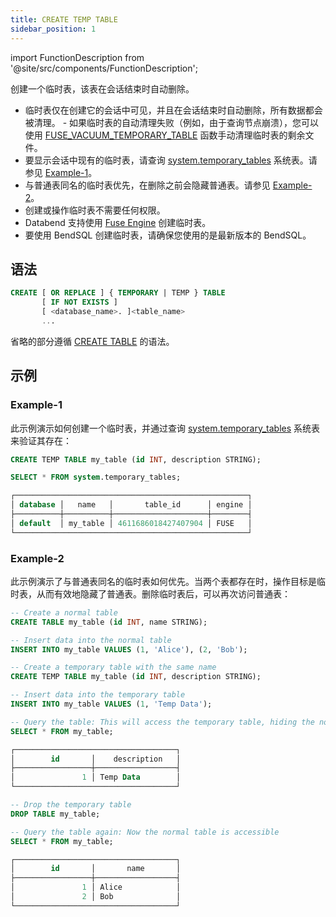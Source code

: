 ```yaml
---
title: CREATE TEMP TABLE
sidebar_position: 1
---
```

import FunctionDescription from '@site/src/components/FunctionDescription';

<FunctionDescription description="Introduced or updated: v1.2.666"/>

创建一个临时表，该表在会话结束时自动删除。

- 临时表仅在创建它的会话中可见，并且在会话结束时自动删除，所有数据都会被清理。
       - 如果临时表的自动清理失败（例如，由于查询节点崩溃），您可以使用 [FUSE_VACUUM_TEMPORARY_TABLE](../../../20-sql-functions/17-table-functions/fuse-vacuum-temporary-table.md) 函数手动清理临时表的剩余文件。
- 要显示会话中现有的临时表，请查询 [system.temporary_tables](../../../00-sql-reference/20-system-tables/system-temp-tables.md) 系统表。请参见 [Example-1](#example-1)。
- 与普通表同名的临时表优先，在删除之前会隐藏普通表。请参见 [Example-2](#example-2)。
- 创建或操作临时表不需要任何权限。
- Databend 支持使用 [Fuse Engine](../../../00-sql-reference/30-table-engines/00-fuse.md) 创建临时表。
- 要使用 BendSQL 创建临时表，请确保您使用的是最新版本的 BendSQL。

## 语法

```sql
CREATE [ OR REPLACE ] { TEMPORARY | TEMP } TABLE 
       [ IF NOT EXISTS ] 
       [ <database_name>. ]<table_name>
       ...
```

省略的部分遵循 [CREATE TABLE](10-ddl-create-table.md) 的语法。

## 示例

### Example-1

此示例演示如何创建一个临时表，并通过查询 [system.temporary_tables](../../../00-sql-reference/20-system-tables/system-temp-tables.md) 系统表来验证其存在：

```sql
CREATE TEMP TABLE my_table (id INT, description STRING);

SELECT * FROM system.temporary_tables;

┌────────────────────────────────────────────────────┐
│ database │   name   │       table_id      │ engine │
├──────────┼──────────┼─────────────────────┼────────┤
│ default  │ my_table │ 4611686018427407904 │ FUSE   │
└────────────────────────────────────────────────────┘
```

### Example-2

此示例演示了与普通表同名的临时表如何优先。当两个表都存在时，操作目标是临时表，从而有效地隐藏了普通表。删除临时表后，可以再次访问普通表：

```sql
-- Create a normal table
CREATE TABLE my_table (id INT, name STRING);

-- Insert data into the normal table
INSERT INTO my_table VALUES (1, 'Alice'), (2, 'Bob');

-- Create a temporary table with the same name
CREATE TEMP TABLE my_table (id INT, description STRING);

-- Insert data into the temporary table
INSERT INTO my_table VALUES (1, 'Temp Data');

-- Query the table: This will access the temporary table, hiding the normal table
SELECT * FROM my_table;

┌────────────────────────────────────┐
│        id       │    description   │
├─────────────────┼──────────────────┤
│               1 │ Temp Data        │
└────────────────────────────────────┘

-- Drop the temporary table
DROP TABLE my_table;

-- Query the table again: Now the normal table is accessible
SELECT * FROM my_table;

┌────────────────────────────────────┐
│        id       │       name       │
├─────────────────┼──────────────────┤
│               1 │ Alice            │
│               2 │ Bob              │
└────────────────────────────────────┘
```